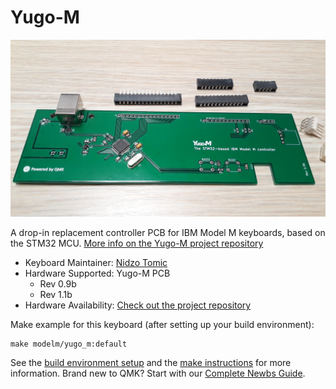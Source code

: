 # Yugo-M

![Yugo-M](https://raw.githubusercontent.com/tomic1785/Yugo-M-controller-project/master/Pictures/rev_09b.jpg)

A drop-in replacement controller PCB for IBM Model M keyboards, based on the STM32 MCU. [More info on the Yugo-M project repository](https://github.com/tomic1785/Yugo-M-controller-project)

* Keyboard Maintainer: [Nidzo Tomic](https://github.com/tomic1785)
* Hardware Supported: Yugo-M PCB
    * Rev 0.9b
    * Rev 1.1b
* Hardware Availability: [Check out the project repository](https://github.com/tomic1785/Yugo-M-controller-project)

Make example for this keyboard (after setting up your build environment):

    make modelm/yugo_m:default

See the [build environment setup](https://docs.qmk.fm/#/getting_started_build_tools) and the [make instructions](https://docs.qmk.fm/#/getting_started_make_guide) for more information. Brand new to QMK? Start with our [Complete Newbs Guide](https://docs.qmk.fm/#/newbs).
